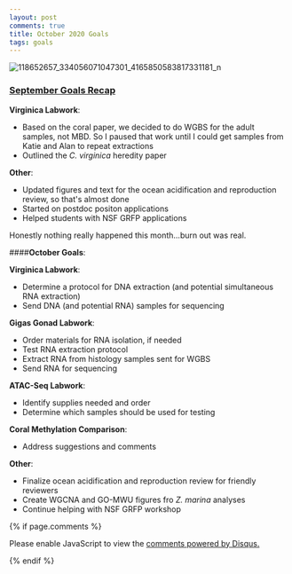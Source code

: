 ```yaml
---
layout: post
comments: true
title: October 2020 Goals
tags: goals
---
```


![118652657_334056071047301_4165850583817331181_n](https://user-images.githubusercontent.com/22335838/95028127-e391cc00-0652-11eb-8933-fff9de992496.jpg)

### **[September Goals Recap](https://yaaminiv.github.io/September-2020-Goals/)**

**Virginica Labwork**:

- Based on the coral paper, we decided to do WGBS for the adult samples, not MBD. So I paused that work until I could get samples from Katie and Alan to repeat extractions
- Outlined the *C. virginica* heredity paper

**Other**:

- Updated figures and text for the ocean acidification and reproduction review, so that's almost done
- Started on postdoc positon applications
- Helped students with NSF GRFP applications

Honestly nothing really happened this month...burn out was real.

####**October Goals**:

**Virginica Labwork**:

- Determine a protocol for DNA extraction (and potential simultaneous RNA extraction)
- Send DNA (and potential RNA) samples for sequencing

**Gigas Gonad Labwork**:

- Order materials for RNA isolation, if needed
- Test RNA extraction protocol
- Extract RNA from histology samples sent for WGBS
- Send RNA for sequencing

**ATAC-Seq Labwork**:

- Identify supplies needed and order
- Determine which samples should be used for testing

**Coral Methylation Comparison**:

- Address suggestions and comments

**Other**:

- Finalize ocean acidification and reproduction review for friendly reviewers
- Create WGCNA and GO-MWU figures fro *Z. marina* analyses
- Continue helping with NSF GRFP workshop

{% if page.comments %}

<div id="disqus_thread"></div>
<script>

/**
*  RECOMMENDED CONFIGURATION VARIABLES: EDIT AND UNCOMMENT THE SECTION BELOW TO INSERT DYNAMIC VALUES FROM YOUR PLATFORM OR CMS.
*  LEARN WHY DEFINING THESE VARIABLES IS IMPORTANT: https://disqus.com/admin/universalcode/#configuration-variables*/
/*
var disqus_config = function () {
this.page.url = PAGE_URL;  // Replace PAGE_URL with your page's canonical URL variable
this.page.identifier = PAGE_IDENTIFIER; // Replace PAGE_IDENTIFIER with your page's unique identifier variable
};
*/
(function() { // DON'T EDIT BELOW THIS LINE
var d = document, s = d.createElement('script');
s.src = 'https://the-responsible-grad-student.disqus.com/embed.js';
s.setAttribute('data-timestamp', +new Date());
(d.head || d.body).appendChild(s);
})();
</script>
<noscript>Please enable JavaScript to view the <a href="https://disqus.com/?ref_noscript">comments powered by Disqus.</a></noscript>

{% endif %}

<script id="dsq-count-scr" src="//the-responsible-grad-student.disqus.com/count.js" async></script>
